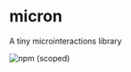 # micron

A tiny microinteractions library

![npm (scoped)](https://img.shields.io/npm/v/@pablodarde/micron.svg)
